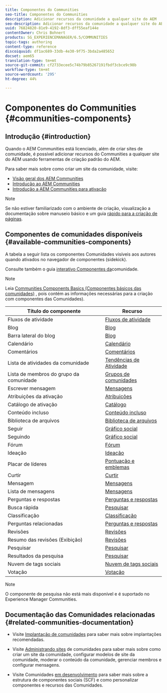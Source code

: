 ```yaml
---
title: Componentes do Communities
seo-title: Componentes do Communities
description: Adicionar recursos da comunidade a qualquer site do AEM
seo-description: Adicionar recursos da comunidade a qualquer site do AEM
uuid: 76824820-81e9-4192-8df3-dff55eaf144e
contentOwner: Chris Bohnert
products: SG_EXPERIENCEMANAGER/6.5/COMMUNITIES
topic-tags: authoring
content-type: reference
discoiquuid: df1ac689-33db-4e30-9f75-3bda2a485652
docset: aem65
translation-type: tm+mt
source-git-commit: cf2733ecee5c74b79b85267191fbdf3cbce9c98b
workflow-type: tm+mt
source-wordcount: '295'
ht-degree: 44%

---
```



# Componentes do Communities {#communities-components}

## Introdução {#introduction}

Quando o AEM Communities está licenciado, além de criar sites de comunidade, é possível adicionar recursos do Communities a qualquer site do AEM usando ferramentas de criação padrão do AEM.

Para saber mais sobre como criar um site da comunidade, visite:

* [Visão geral dos AEM Communities](/help/communities/overview.md)
* [Introdução ao AEM Communities](/help/communities/getting-started.md)
* [Introdução a AEM Communities para ativação](/help/communities/getting-started-enablement.md)

>[!NOTE]
>
>Se não estiver familiarizado com o ambiente de criação, visualização a documentação sobre manuseio [](/help/sites-authoring/basic-handling.md) básico e um guia [rápido para a criação de páginas](/help/sites-authoring/qg-page-authoring.md).


## Componentes de comunidades disponíveis {#available-communities-components}

A tabela a seguir lista os componentes Comunidades visíveis aos autores quando ativados no navegador de componentes (sidekick).

Consulte também o guia [interativo Componentes da](/help/communities/components-guide.md)comunidade.

>[!NOTE]
>
>Leia [Communities Components Basics (Componentes básicos das comunidades)](/help/communities/basics.md) , pois contém as informações necessárias para a criação com componentes das Comunidades).

| **Título do componente** | **Recurso** |
|---|---|
| Fluxos de atividade | [Fluxos de atividade](/help/communities/activities.md) |
| Blog | [Blog](/help/communities/blog-feature.md) |
| Barra lateral do blog | [Blog](/help/communities/blog-feature.md) |
| Calendário | [Calendário](/help/communities/calendar.md) |
| Comentários | [Comentários](/help/communities/comments.md) |
| Lista de atividades da comunidade | [Tendências de Atividade](/help/communities/trends.md) |
| Lista de membros do grupo da comunidade | [Grupos de comunidades](/help/communities/creating-groups.md) |
| Escrever mensagem | [Mensagens](/help/communities/configure-messaging.md) |
| Atribuições da ativação | [Atribuições](/help/communities/assignments.md) |
| Catálogo de ativação | [Catálogo](/help/communities/catalog.md) |
| Conteúdo incluso | [Conteúdo incluso](/help/communities/featured.md) |
| Biblioteca de arquivos | [Biblioteca de arquivos](/help/communities/file-library.md) |
| Seguir | [Gráfico social](/help/communities/socialgraph.md) |
| Seguindo | [Gráfico social](/help/communities/socialgraph.md) |
| Fórum | [Fórum](/help/communities/forum.md) |
| Ideação | [Ideação](/help/communities/ideation-feature.md) |
| Placar de líderes | [Pontuação e emblemas](/help/communities/enabling-leaderboard.md) |
| Curtir | [Curtir](/help/communities/liking.md) |
| Mensagem | [Mensagens](/help/communities/configure-messaging.md) |
| Lista de mensagens | [Mensagens](/help/communities/configure-messaging.md) |
| Perguntas e respostas | [Perguntas e respostas](/help/communities/working-with-qna.md) |
| Busca rápida | [Pesquisar](/help/communities/search.md) |
| Classificação | [Classificação](/help/communities/rating.md) |
| Perguntas relacionadas | [Perguntas e respostas](/help/communities/working-with-qna.md) |
| Revisões | [Revisões](/help/communities/reviews.md) |
| Resumo das revisões (Exibição) | [Revisões](/help/communities/reviews.md) |
| Pesquisar   | [Pesquisar](/help/communities/search.md) |
| Resultados da pesquisa | [Pesquisar](/help/communities/search.md) |
| Nuvem de tags sociais | [Nuvem de tags sociais](/help/communities/tagcloud.md) |
| Votação | [Votação](/help/communities/voting.md) |

>[!NOTE]
>
>O componente de pesquisa não está mais disponível e é suportado no Experience Manager Communities.


## Documentação das Comunidades relacionadas {#related-communities-documentation}

* Visite [Implantação de comunidades](/help/communities/deploy-communities.md) para saber mais sobre implantações recomendadas.

* Visite [Administrando sites](/help/communities/administer-landing.md) de comunidades para saber mais sobre como criar um site da comunidade, configurar modelos de site da comunidade, moderar o conteúdo da comunidade, gerenciar membros e configurar mensagens.

* Visite Comunidades [em desenvolvimento](/help/communities/communities.md) para saber mais sobre a estrutura de componentes sociais (SCF) e como personalizar componentes e recursos das Comunidades.

